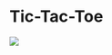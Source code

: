 # Tic-Tac-Toe


<img src="Untitled (300 × 300 px)(1).gif" style="float: left; margin-right: 10px;" />
